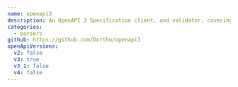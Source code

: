 ```yaml
---
name: openapi3
description: An OpenAPI 3 Specification client, and validator, covering both description validation and limited data validation for Python 3.
categories:
  - parsers
github: https://github.com/Dorthu/openapi3
openApiVersions:
  v2: false
  v3: true
  v3_1: false
  v4: false
---
```

